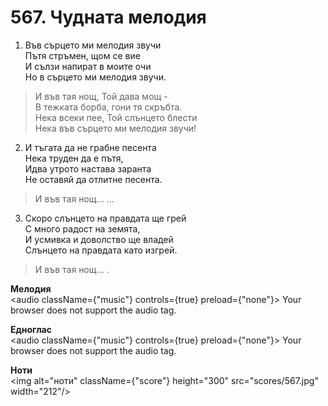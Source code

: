 # 567. Чудната мелодия

1. Във сърцето ми мелодия звучи  
Пътя стръмен, щом се вие  
И сълзи напират в моите очи  
Но в сърцето ми мелодия звучи.  

> И във тая нощ, Той дава мощ -  
> В тежката борба, гони тя скръбта.  
> Нека всеки пее, Той слънцето блести  
> Нека във сърцето ми мелодия звучи!

2. И тъгата да не грабне песента  
Нека труден да е пътя,  
Идва утрото настава заранта  
Не оставяй да отлитне песента.  

> И във тая нощ... ...  

3. Скоро слънцето на правдата ще грей  
С много радост на земята,  
И усмивка и доволство ще владей  
Слънцето на правдата като изгрей.  

> И във тая нощ... .

**Мелодия**  
<audio className={"music"} controls={true} preload={"none"}>
    <source src="mp3/567.mp3" type="audio/mpeg"/>
    Your browser does not support the audio tag.
</audio>

**Едноглас**  
<audio className={"music"} controls={true} preload={"none"}>
    <source src="transp/567.mp3" type="audio/mpeg"/>
    Your browser does not support the audio tag.
</audio>

**Ноти**  
<img alt="ноти" className={"score"} height="300" src="scores/567.jpg" width="212"/>
